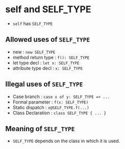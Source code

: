 # self and SELF_TYPE
- `self` has `SELF_TYPE`
## Allowed uses of `SELF_TYPE`
- new                 : `new SELF_TYPE`
- method return type  : `f(): SELF_TYPE`
- let type decl       : `let x: SELF_TYPE`
- attribute type decl : `x: SELF_TYPE`
## Illegal uses of `SELF_TYPE`
- Case branch         : `case x of y: SELF_TYPE => ...`
- Formal parameter    : `f(x: SELF_TYPE)`
- Static dispatch     : `x@SELF_TYPE.f(...)`
- Class Declaration   : `class SELF_TYPE { ... }`
## Meaning of `SELF_TYPE`
- `SELF_TYPE` depends on the class in which it is used.
